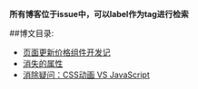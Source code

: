 **所有博客位于issue中，可以label作为tag进行检索**

##博文目录:

- [页面更新价格组件开发记](https://github.com/classicemi/blog/issues/1)
- [消失的属性](https://github.com/classicemi/blog/issues/2)
- [消除疑问：CSS动画 VS JavaScript](https://github.com/classicemi/blog/issues/3)
